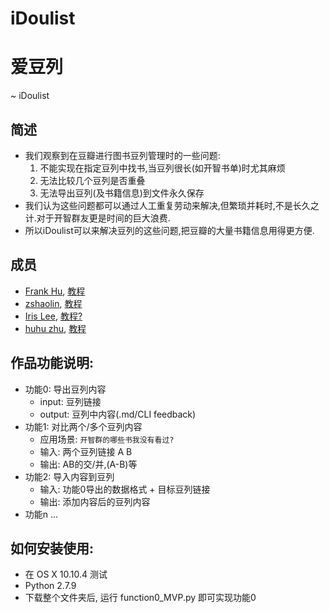 # iDoulist
# 爱豆列
~ iDoulist
## 简述
- 我们观察到在豆瓣进行图书豆列管理时的一些问题:
  1. 不能实现在指定豆列中找书,当豆列很长(如开智书单)时尤其麻烦
  2. 无法比较几个豆列是否重叠
  3. 无法导出豆列(及书籍信息)到文件永久保存
- 我们认为这些问题都可以通过人工重复劳动来解决,但繁琐并耗时,不是长久之计.对于开智群友更是时间的巨大浪费.
- 所以iDoulist可以来解决豆列的这些问题,把豆瓣的大量书籍信息用得更方便.

## 成员
- [Frank Hu](https://github.com/Frank-the-Obscure), [教程](https://www.gitbook.com/book/frank-the-obscure/pythoncamp0/details)
- [zshaolin](https://github.com/zshaolin), [教程](https://github.com/zshaolin/pythoncamp0)
- [Iris Lee](https://github.com/nicetag), [教程?](?)
- [huhu zhu](https://github.com/huhu8), [教程](https://github.com/huhu8/pythoncamp0)

## 作品功能说明:
- 功能0: 导出豆列内容
    - input: 豆列链接
    - output: 豆列中内容(.md/CLI feedback) 
- 功能1: 对比两个/多个豆列内容
    - 应用场景: `开智群的哪些书我没有看过?`
    - 输入: 两个豆列链接 A B
    - 输出: AB的交/并,(A-B)等
- 功能2: 导入内容到豆列
    - 输入: 功能0导出的数据格式 + 目标豆列链接
    - 输出: 添加内容后的豆列内容
- 功能n ...

## 如何安装使用: 
- 在 OS X 10.10.4 测试
- Python 2.7.9
- 下载整个文件夹后, 运行 function0_MVP.py 即可实现功能0